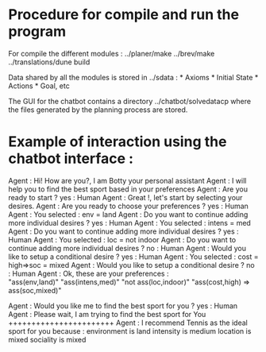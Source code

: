 # Procedure for compile and run the program

For compile the different modules :
       ../planer/make
       ../brev/make
       ../translations/dune build

Data shared by all the modules is stored in ../sdata : 
       * Axioms 
       * Initial State
       * Actions
       * Goal, etc 
       
The GUI for the chatbot contains a directory ../chatbot/solvedatacp
where the files generated by the planning process are stored.


# Example of interaction using the chatbot interface :

Agent : 	Hi! How are you?, I am Botty your personal assistant
Agent : 	I will help you to find the best sport based in your preferences
Agent : 	Are you ready to start ?
                                                                      yes	 : Human 
Agent : 	Great !, let's start by selecting your desires.
Agent : 	Are you ready to choose your preferences ?
                                                                      yes	 : Human 
Agent : 	You selected : env = land
Agent : 	Do you want to continue adding more individual desires ?
                                                                      yes	 : Human 
Agent : 	You selected : intens = med
Agent : 	Do you want to continue adding more individual desires ?
                                                                      yes	 : Human 
Agent : 	You selected : loc = not indoor
Agent : 	Do you want to continue adding more individual desires ?
                                                                      no	 : Human 
Agent : 	Would you like to setup a conditional desire ?
                                                                      yes	 : Human 
Agent : 	You selected : cost = high=>soc = mixed
Agent : 	Would you like to setup a conditional desire ?
                                                                      no	 : Human 
Agent : 	Ok, these are your preferences : 	
	       "ass(env,land)"
	       "ass(intens,med)"
	       "not ass(loc,indoor)"
	       "ass(cost,high) => ass(soc,mixed)"
	
Agent : 	Would you like me to find the best sport for you ?
                                                                      yes	 : Human 
Agent : 	Please wait, I am trying to find the best sport for You 
       	+++++++++++++++++++++++
Agent :
	       I recommend Tennis as the ideal sport for you because : 
	       environment is land
	       intensity is medium
	       location is mixed
	       sociality is mixed
	
